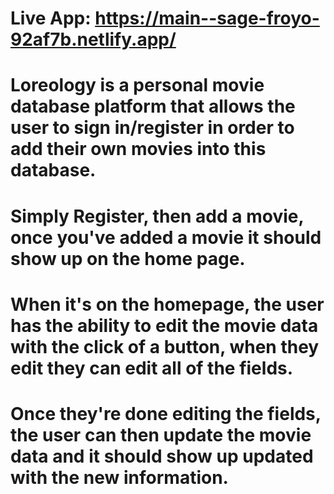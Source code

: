 # Live App: https://main--sage-froyo-92af7b.netlify.app/
# Loreology is a personal movie database platform that allows the user to sign in/register in order to add their own movies into this database. 
# Simply Register, then add a movie, once you've added a movie it should show up on the home page.
# When it's on the homepage, the user has the ability to edit the movie data with the click of a button, when they edit they can edit all of the fields.
# Once they're done editing the fields, the user can then update the movie data and it should show up updated with the new information.
